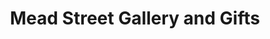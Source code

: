 ---
title: "Mead Street Gallery and Gifts"
url: /wichita/mead-street-gallery-and-gifts/
shop: gift
---
